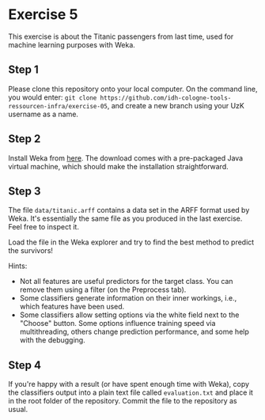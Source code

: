 # Exercise 5

This exercise is about the Titanic passengers from last time, used for machine learning purposes with Weka.

## Step 1

Please clone this repository onto your local computer. On the command line, you would enter: `git clone https://github.com/idh-cologne-tools-ressourcen-infra/exercise-05`, and create a new branch using your UzK username as a name.

## Step 2
Install Weka from [here](https://www.cs.waikato.ac.nz/ml/weka/). The download comes with a  pre-packaged Java virtual machine, which should make the installation straightforward. 

## Step 3
The file `data/titanic.arff` contains a data set in the ARFF format used by Weka. It's essentially the same file as you produced in the last exercise. Feel free to inspect it.

Load the file in the Weka explorer and try to find the best method to predict the survivors!

Hints:

- Not all features are useful predictors for the target class. You can remove them using a filter (on the Preprocess tab).
- Some classifiers generate information on their inner workings, i.e., which features have been used. 
- Some classifiers allow setting options via the white field next to the "Choose" button. Some options influence training speed via multithreading, others change prediction performance, and some help with the debugging.


## Step 4


If you're happy with a result (or have spent enough time with Weka), copy the classifiers output into a plain text file called `evaluation.txt` and place it in the root folder of the repository. Commit the file to the repository as usual.